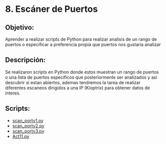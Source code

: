 # 8. Escáner de Puertos

## Objetivo:
Aprender a realizar scripts de Python para realizar analisis de un rango de puertos o especificar a preferencia propia que puertos nos gustaria analizar

## Descripción:
Se realizaron scripts en Python donde estos muestran un rango de puertos o una lista de puertos especificos que posteriormente ser analizados y asi descubrir si estan abiertos, ademas tendremos la tarea de realizar diferentes escaneos dirigidos a una IP (Kioptrix) para obtener datos de interes.

## Scripts:
* [scan_portv1.py](https://github.com/Lavso-Itro/PIA-LAB-PC/blob/16eab6cd984d2194274ce19bc0cd95dbe11a9c0e/Esc%C3%A1ner%20de%20Puertos/scan_portv1.py)
* [scan_portv2.py](https://github.com/Lavso-Itro/PIA-LAB-PC/blob/16eab6cd984d2194274ce19bc0cd95dbe11a9c0e/Esc%C3%A1ner%20de%20Puertos/scan_portv2.py)
* [scan_portv3.py](https://github.com/Lavso-Itro/PIA-LAB-PC/blob/16eab6cd984d2194274ce19bc0cd95dbe11a9c0e/Esc%C3%A1ner%20de%20Puertos/scan_portv3.py)
* [Act11.py](https://github.com/Lavso-Itro/PIA-LAB-PC/blob/16eab6cd984d2194274ce19bc0cd95dbe11a9c0e/Esc%C3%A1ner%20de%20Puertos/Act11.py)
